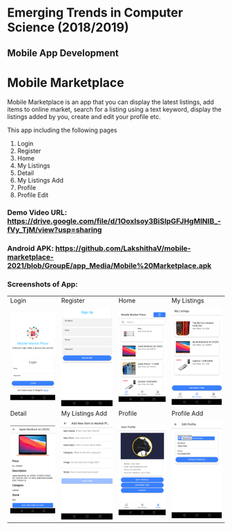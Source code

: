 # Emerging Trends in Computer Science (2018/2019) 
## Mobile App Development

# **Mobile Marketplace**

Mobile Marketplace is an app that you can display the latest listings, add items to online market, 
search for a listing using a text keyword, display the listings added by you, create and edit your profile etc.

This app including the following pages
1. Login 
2. Register 
3. Home 
4. My Listings
5. Detail
6. My Listings Add
7. Profile
8. Profile Edit

### Demo Video URL: https://drive.google.com/file/d/1OoxIsoy3BiSIpGFJHgMlNIB_-fVy_TjM/view?usp=sharing

### Android APK: https://github.com/LakshithaV/mobile-marketplace-2021/blob/GroupE/app_Media/Mobile%20Marketplace.apk

### Screenshots of App:
<table>
<tr>
    <td>Login</td>
    <td>Register</td>
    <td>Home</td>
    <td>My Listings</td>
  </tr>
  <tr>
    <td><img src="https://github.com/LakshithaV/mobile-marketplace-2021/blob/GroupE/app_Media/Login.png"></td>
    <td><img src="https://github.com/LakshithaV/mobile-marketplace-2021/blob/GroupE/app_Media/Register.png"></td>
    <td><img src="https://github.com/LakshithaV/mobile-marketplace-2021/blob/GroupE/app_Media/Home.png"></td>
    <td><img src="https://github.com/LakshithaV/mobile-marketplace-2021/blob/GroupE/app_Media/My%20Listings.png"></td>
  </tr>
  <tr>
    <td>Detail</td>
    <td>My Listings Add</td>
    <td>Profile</td>
    <td>Profile Add</td>
  </tr>
  <tr>
    <td><img src="https://github.com/LakshithaV/mobile-marketplace-2021/blob/GroupE/app_Media/Detail.png"></td>
    <td><img src="https://github.com/LakshithaV/mobile-marketplace-2021/blob/GroupE/app_Media/My%20Listings%20Add.png"></td>
    <td><img src="https://github.com/LakshithaV/mobile-marketplace-2021/blob/GroupE/app_Media/Profile.png"></td>
    <td><img src="https://github.com/LakshithaV/mobile-marketplace-2021/blob/GroupE/app_Media/Profile%20Edit.png"></td>
  </tr>

</table>

